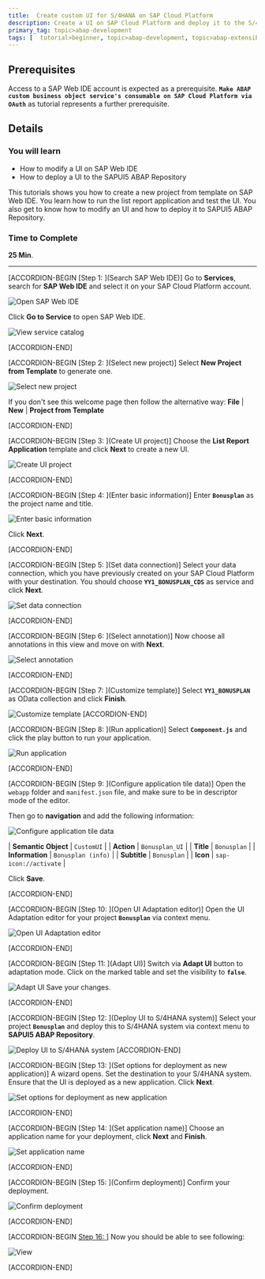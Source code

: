 ```yaml
---
title:  Create custom UI for S/4HANA on SAP Cloud Platform
description: Create a UI on SAP Cloud Platform and deploy it to the S/4HANA system.
primary_tag: topic>abap-development
tags: [  tutorial>beginner, topic>abap-development, topic>abap-extensibility ]
---
```


## Prerequisites  
Access to a SAP Web IDE account is expected as a prerequisite. **`Make ABAP custom business object service's consumable on SAP Cloud Platform via OAuth`** as tutorial represents a further prerequisite.

## Details
### You will learn  
- How to modify a UI on SAP Web IDE
- How to deploy a UI to the SAPUI5 ABAP Repository

This tutorials shows you how to create a new project from template on SAP Web IDE. You learn how to run the list report application and test the UI. You also get to know how to modify an UI and how to deploy it to SAPUI5 ABAP Repository.

### Time to Complete
**25 Min**.

---

[ACCORDION-BEGIN [Step 1: ](Search SAP Web IDE)]
Go to **Services**, search for **SAP Web IDE** and select it on your SAP Cloud Platform account.

![Open SAP Web IDE](webide1.png)

Click **Go to Service** to open SAP Web IDE.

![View service catalog](sapcp.png)

[ACCORDION-END]

[ACCORDION-BEGIN [Step 2: ](Select new project)]
Select **New Project from Template** to generate one.

![Select new project](webide.png)

If you don't see this welcome page then follow the alternative way:
**File** | **New** | **Project from Template**

[ACCORDION-END]

[ACCORDION-BEGIN [Step 3: ](Create UI project)]
Choose the **List Report Application** template and click **Next** to create a new UI.

![Create UI project](next.png)

[ACCORDION-END]

[ACCORDION-BEGIN [Step 4: ](Enter basic information)]
Enter **`Bonusplan`** as the project name and title.

![Enter basic information](bonusplan.png)

Click **Next**.

[ACCORDION-END]

[ACCORDION-BEGIN [Step 5: ](Set data connection)]
Select your data connection, which you have previously created on your SAP Cloud Platform with your destination. You should choose **`YY1_BONUSPLAN_CDS`** as service and click **Next**.

![Set data connection](connection.png)

[ACCORDION-END]

[ACCORDION-BEGIN [Step 6: ](Select annotation)]
Now choose all annotations in this view and move on with **Next**.

![Select annotation](annotation.png)

[ACCORDION-END]

[ACCORDION-BEGIN [Step 7: ](Customize template)]
Select **`YY1_BONUSPLAN`** as OData collection and click **Finish**.

![Customize template](customize.png)
[ACCORDION-END]

[ACCORDION-BEGIN [Step 8: ](Run application)]
Select **`Component.js`** and click the play button to run your application.

![Run application](run.png)

[ACCORDION-END]

[ACCORDION-BEGIN [Step 9: ](Configure application tile data)]
Open the `webapp` folder and `manifest.json` file, and make sure to be in descriptor mode of the editor.

Then go to **navigation** and add the following information:

![Configure application tile data](add.png)

|        **Semantic Object**          |                     `CustomUI`                      |
|            **Action**               |                   `Bonusplan_UI`                    |
|             **Title**               |                    `Bonusplan`                      |
|         **Information**             |                 `Bonusplan (info)`                  |
|            **Subtitle**             |                    `Bonusplan`                      |
|             **Icon**                |                `sap-icon://activate` 	              |


Click **Save**.

[ACCORDION-END]

[ACCORDION-BEGIN [Step 10: ](Open UI Adaptation editor)]
Open the UI Adaptation editor for your project **`Bonusplan`** via context menu.

![Open UI Adaptation editor](editor.png)

[ACCORDION-END]

[ACCORDION-BEGIN [Step 11: ](Adapt UI)]
Switch via **Adapt UI** button to adaptation mode. Click on the marked table and set the visibility to **`false`**.

![Adapt UI](adapt.png)
Save your changes.

[ACCORDION-END]

[ACCORDION-BEGIN [Step 12: ](Deploy UI to S/4HANA system)]
Select your project **`Bonusplan`** and deploy this to S/4HANA system via context menu to **SAPUI5 ABAP Repository**.

![Deploy UI to S/4HANA system](repository.png)
[ACCORDION-END]

[ACCORDION-BEGIN [Step 13: ](Set options for deployment as new application)]
A wizard opens. Set the destination to your S/4HANA system. Ensure that the UI is deployed as a new application. Click **Next**.

![Set options for deployment as new application](update2.png)

[ACCORDION-END]

[ACCORDION-BEGIN [Step 14: ](Set application name)]
Choose an application name for your deployment, click **Next** and **Finish**.

![Set application name](choose.png)

[ACCORDION-END]

[ACCORDION-BEGIN [Step 15: ](Confirm deployment)]
Confirm your deployment.

![Confirm deployment](confirm.png)

[ACCORDION-END]

[ACCORDION-BEGIN [Step 16: ](View)]
Now you should be able to see following:

![View](ui2.png)

[ACCORDION-END]

